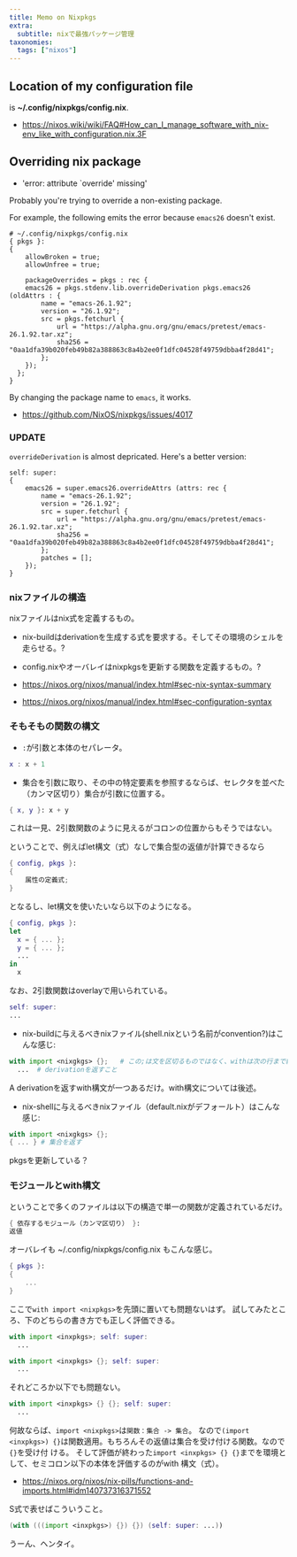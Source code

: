 ```yaml
---
title: Memo on Nixpkgs
extra:
  subtitle: nixで最強パッケージ管理
taxonomies:
  tags: ["nixos"]
---
```


## Location of my configuration file

is **~/.config/nixpkgs/config.nix**.

- https://nixos.wiki/wiki/FAQ#How_can_I_manage_software_with_nix-env_like_with_configuration.nix.3F


## Overriding nix package

- 'error: attribute `override' missing'

Probably you're trying to override a non-existing package.

For example, the following emits the error because `emacs26` doesn't exist.

```
# ~/.config/nixpkgs/config.nix
{ pkgs }:
{
    allowBroken = true;
    allowUnfree = true;

    packageOverrides = pkgs : rec {
   	emacs26 = pkgs.stdenv.lib.overrideDerivation pkgs.emacs26 (oldAttrs : {
	    name = "emacs-26.1.92";
	    version = "26.1.92";
	    src = pkgs.fetchurl {
	        url = "https://alpha.gnu.org/gnu/emacs/pretest/emacs-26.1.92.tar.xz";
		    sha256 = "0aa1dfa39b020feb49b82a388863c8a4b2ee0f1dfc04528f49759dbba4f28d41";
		};
	});
  };
}
```

By changing the package name to `emacs`, it works.

- https://github.com/NixOS/nixpkgs/issues/4017

### UPDATE

`overrideDerivation` is almost depricated. Here's a better version:

```
self: super:
{
    emacs26 = super.emacs26.overrideAttrs (attrs: rec {
        name = "emacs-26.1.92";
        version = "26.1.92";
        src = super.fetchurl {
            url = "https://alpha.gnu.org/gnu/emacs/pretest/emacs-26.1.92.tar.xz";
            sha256 = "0aa1dfa39b020feb49b82a388863c8a4b2ee0f1dfc04528f49759dbba4f28d41";
        };
        patches = [];
    });
}
```

### nixファイルの構造

nixファイルはnix式を定義するもの。

- nix-buildはderivationを生成する式を要求する。そしてその環境のシェルを走らせる。?
- config.nixやオーバレイはnixpkgsを更新する関数を定義するもの。?

- https://nixos.org/nixos/manual/index.html#sec-nix-syntax-summary
- https://nixos.org/nixos/manual/index.html#sec-configuration-syntax

### そもそもの関数の構文

- `:`が引数と本体のセパレータ。

```nix
x : x + 1
```

- 集合を引数に取り、その中の特定要素を参照するならば、セレクタを並べた（カンマ区切り）集合が引数に位置する。

```nix
{ x, y }: x + y
```

これは一見、2引数関数のように見えるがコロンの位置からもそうではない。

ということで、例えばlet構文（式）なしで集合型の返値が計算できるなら

```nix
{ config, pkgs }:
{
	属性の定義式;
}
```

となるし、let構文を使いたいなら以下のようになる。

```nix
{ config, pkgs }:
let
  x = { ... };
  y = { ... };
  ...
in
  x
```

なお、2引数関数はoverlayで用いられている。

```nix
self: super:
...
```

- nix-buildに与えるべきnixファイル(shell.nixという名前がconvention?)はこんな感じ:

```nix
with import <nixgkgs> {};   # この;は文を区切るものではなく、withは次の行まで続いている
  ...  # derivationを返すこと
```

A derivationを返すwith構文が一つあるだけ。with構文については後述。

- nix-shellに与えるべきnixファイル（default.nixがデフォールト）はこんな感じ:

```nix
with import <nixgkgs> {};
{ ... } # 集合を返す
```

pkgsを更新している？

### モジュールとwith構文

ということで多くのファイルは以下の構造で単一の関数が定義されているだけ。

```nix
{ 依存するモジュール（カンマ区切り） }:
返値
```

オーバレイも ~/.config/nixpkgs/config.nix もこんな感じ。

```nix
{ pkgs }:
{
	...
}
```

ここで`with import <nixpkgs>`を先頭に置いても問題ないはず。
試してみたところ、下のどちらの書き方でも正しく評価できる。

```nix
with import <inxpkgs>; self: super:
  ...
```


```nix
with import <inxpkgs> {}; self: super:
  ...
```

それどころか以下でも問題ない。

```nix
with import <inxpkgs> {} {}; self: super:
  ...
```

何故ならば、`import <nixpkgs>`は`関数：集合 -> 集合`。
なので`(import <inxpkgs>) {}`は関数適用。もちろんその返値は集合を受け付ける関数。なので`{}`を受け付
ける。
そして評価が終わった`import <inxpkgs> {} {}`までを環境として、セミコロン以下の本体を評価するのがwith
構文（式）。

- https://nixos.org/nixos/nix-pills/functions-and-imports.html#idm140737316371552

S式で表せばこういうこと。

```nix
(with (((import <inxpkgs>) {}) {}) (self: super: ...))
```

うーん、ヘンタイ。
